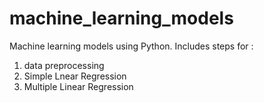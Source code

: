 # machine_learning_models
Machine learning models using Python. Includes steps for :
1. data preprocessing
2. Simple Lnear Regression
3. Multiple Linear Regression
